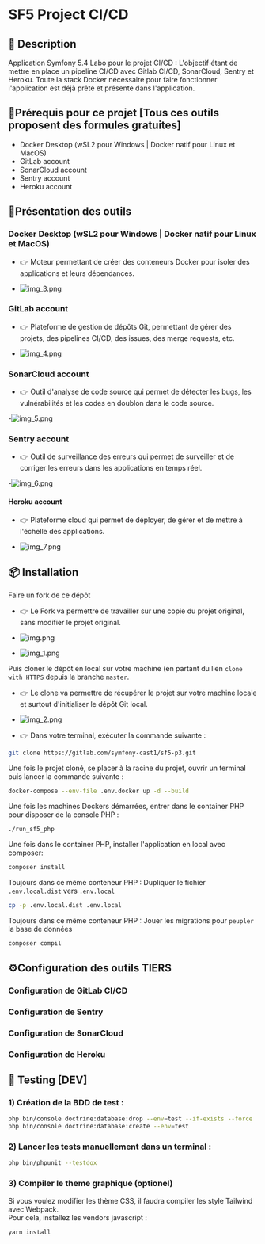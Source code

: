 # SF5 Project CI/CD #

## 📝 Description    
Application Symfony 5.4 Labo pour le projet CI/CD :
L'objectif étant de mettre en place un pipeline CI/CD avec Gitlab CI/CD, SonarCloud, Sentry et Heroku.
Toute la stack Docker nécessaire pour faire fonctionner l'application est déjà prête et présente dans l'application.

##  📑Prérequis pour ce projet [Tous ces outils proposent des formules gratuites]
- Docker Desktop (wSL2 pour Windows | Docker natif pour Linux et MacOS)
- GitLab account
- SonarCloud account
- Sentry account
- Heroku account

##  📑Présentation des outils

### Docker Desktop (wSL2 pour Windows | Docker natif pour Linux et MacOS)
- 👉 Moteur permettant de créer des conteneurs Docker pour isoler des applications et leurs dépendances.

- ![img_3.png](img_3.png)

### GitLab account
- 👉 Plateforme de gestion de dépôts Git, permettant de gérer des projets, des pipelines CI/CD, des issues, des merge requests, etc.

- ![img_4.png](img_4.png)

### SonarCloud account
- 👉 Outil d'analyse de code source qui permet de détecter les bugs, les vulnérabilités et les codes en doublon dans le code source.

-![img_5.png](img_5.png)

### Sentry account
- 👉 Outil de surveillance des erreurs qui permet de surveiller et de corriger les erreurs dans les applications en temps réel.

-![img_6.png](img_6.png)

#### Heroku account
- 👉 Plateforme cloud qui permet de déployer, de gérer et de mettre à l'échelle des applications.

- ![img_7.png](img_7.png)

## 📦 Installation
Faire un fork de ce dépôt
- 👉 Le Fork va permettre de travailler sur une copie du projet original, sans modifier le projet original.

- ![img.png](img.png)
- ![img_1.png](img_1.png)

Puis cloner le dépôt en local sur votre machine (en partant du lien `clone with HTTPS` depuis la branche ```master```.
- 👉 Le clone va permettre de récupérer le projet sur votre machine locale et surtout d'initialiser le dépôt Git local.

- ![img_2.png](img_2.png)
- 👉 Dans votre terminal, exécuter la commande suivante :

```bash
git clone https://gitlab.com/symfony-cast1/sf5-p3.git
```

Une fois le projet cloné, se placer à la racine du projet, ouvrir un terminal puis lancer la commande suivante :
```bash
docker-compose --env-file .env.docker up -d --build
```

Une fois les machines Dockers démarrées, entrer dans le container PHP pour disposer de la console PHP :
```bash
./run_sf5_php
```

Une fois dans le container PHP, installer l'application en local avec composer:
```bash
composer install
```

Toujours dans ce même conteneur PHP : Dupliquer le fichier `.env.local.dist` vers `.env.local`
```bash
cp -p .env.local.dist .env.local
```

Toujours dans ce même conteneur PHP : Jouer les migrations pour `peupler` la base de données
```bash
composer compil
```

## ⚙️Configuration des outils TIERS

### Configuration de GitLab CI/CD
### Configuration de Sentry
### Configuration de SonarCloud
### Configuration de Heroku


## 📑  ️Testing [DEV]

### 1) Création de la BDD de test :

```bash
php bin/console doctrine:database:drop --env=test --if-exists --force
php bin/console doctrine:database:create --env=test

```

### 2) Lancer les tests manuellement dans un terminal :

```bash
php bin/phpunit --testdox
```

### 3) Compiler le theme graphique (optionel)
Si vous voulez modifier les thème CSS, il faudra compiler les style Tailwind avec Webpack.\
Pour cela, installez les vendors javascript :
```bash
yarn install
```


